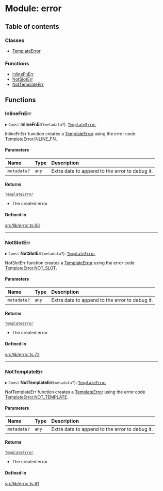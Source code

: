 # Module: error

## Table of contents

### Classes

- [TemplateError](../classes/error.TemplateError.md)

### Functions

- [InlineFnErr](error.md#inlinefnerr)
- [NotSlotErr](error.md#notsloterr)
- [NotTemplateErr](error.md#nottemplateerr)

## Functions

### InlineFnErr

▸ `Const` **InlineFnErr**(`metadata?`): [`TemplateError`](../classes/error.TemplateError.md)

InlineFnErr function creates a [TemplateError](../classes/error.TemplateError.md) using the error
code [TemplateError.INLINE_FN](../classes/error.TemplateError.md#inline_fn).

#### Parameters

| Name | Type | Description |
| :------ | :------ | :------ |
| `metadata?` | `any` | Extra data to append to the error to debug it. |

#### Returns

[`TemplateError`](../classes/error.TemplateError.md)

- The created error.

#### Defined in

[src/lib/error.ts:63](https://github.com/elementumjs/template/blob/ef55a53/src/lib/error.ts#L63)

___

### NotSlotErr

▸ `Const` **NotSlotErr**(`metadata?`): [`TemplateError`](../classes/error.TemplateError.md)

NotSlotErr function creates a [TemplateError](../classes/error.TemplateError.md) using the error
code [TemplateError.NOT_SLOT](../classes/error.TemplateError.md#not_slot).

#### Parameters

| Name | Type | Description |
| :------ | :------ | :------ |
| `metadata?` | `any` | Extra data to append to the error to debug it. |

#### Returns

[`TemplateError`](../classes/error.TemplateError.md)

- The created error.

#### Defined in

[src/lib/error.ts:72](https://github.com/elementumjs/template/blob/ef55a53/src/lib/error.ts#L72)

___

### NotTemplateErr

▸ `Const` **NotTemplateErr**(`metadata?`): [`TemplateError`](../classes/error.TemplateError.md)

NotTemplateErr function creates a [TemplateError](../classes/error.TemplateError.md) using the error
code [TemplateError.NOT_TEMPLATE](../classes/error.TemplateError.md#not_template).

#### Parameters

| Name | Type | Description |
| :------ | :------ | :------ |
| `metadata?` | `any` | Extra data to append to the error to debug it. |

#### Returns

[`TemplateError`](../classes/error.TemplateError.md)

- The created error.

#### Defined in

[src/lib/error.ts:81](https://github.com/elementumjs/template/blob/ef55a53/src/lib/error.ts#L81)
